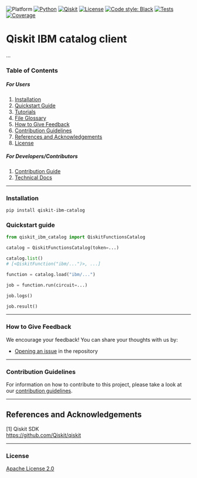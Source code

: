 ![Platform](https://img.shields.io/badge/Platform-Linux%20%7C%20macOS%20%7C%20Windows-informational)
[![Python](https://img.shields.io/badge/Python-3.8%20%7C%203.9%20%7C%203.10-informational)](https://www.python.org/)
[![Qiskit](https://img.shields.io/badge/Qiskit-%E2%89%A5%201.0.0-6133BD)](https://github.com/Qiskit/qiskit)
[![License](https://img.shields.io/github/license/qiskit-community/quantum-prototype-template?label=License)](https://github.com/qiskit-community/quantum-prototype-template/blob/main/LICENSE.txt)
[![Code style: Black](https://img.shields.io/badge/Code%20style-Black-000.svg)](https://github.com/psf/black)
[![Tests](https://github.com/qiskit-community/quantum-prototype-template/actions/workflows/test_latest_versions.yml/badge.svg)](https://github.com/qiskit-community/quantum-prototype-template/actions/workflows/test_latest_versions.yml)
[![Coverage](https://coveralls.io/repos/github/qiskit-community/quantum-prototype-template/badge.svg?branch=main)](https://coveralls.io/github/qiskit-community/quantum-prototype-template?branch=main)

# Qiskit IBM catalog client

...

### Table of Contents

##### For Users

1.  [Installation](#installation)
2.  [Quickstart Guide](#quickstart-guide)
3.  [Tutorials](docs/tutorials/example_tutorial.ipynb)
4.  [File Glossary](docs/file-map-and-description.md)
5.  [How to Give Feedback](#how-to-give-feedback)
6.  [Contribution Guidelines](#contribution-guidelines)
7. [References and Acknowledgements](#references-and-acknowledgements)
8. [License](#license)

##### For Developers/Contributors

1. [Contribution Guide](CONTRIBUTING.md)
2. [Technical Docs](docs/technical_docs.md)

----------------------------------------------------------------------------------------------------

### Installation

```shell
pip install qiskit-ibm-catalog
```


### Quickstart guide

```python
from qiskit_ibm_catalog import QiskitFunctionsCatalog

catalog = QiskitFunctionsCatalog(token=...)

catalog.list()
# [<QiskitFunction("ibm/...")>, ...]

function = catalog.load("ibm/...")

job = function.run(circuit=...)

job.logs()

job.result()
```

----------------------------------------------------------------------------------------------------

### How to Give Feedback

We encourage your feedback! You can share your thoughts with us by:
- [Opening an issue](https://github.com/Qiskit/qiskit-ibm-catalog/issues) in the repository


----------------------------------------------------------------------------------------------------

### Contribution Guidelines

For information on how to contribute to this project, please take a look at our [contribution guidelines](CONTRIBUTING.md).


----------------------------------------------------------------------------------------------------

## References and Acknowledgements
[1] Qiskit SDK \
    https://github.com/Qiskit/qiskit


----------------------------------------------------------------------------------------------------

### License
[Apache License 2.0](LICENSE.txt)
